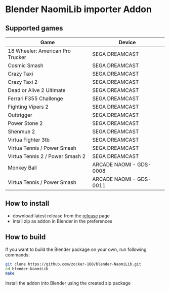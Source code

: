 # Blender NaomiLib importer Addon

## Supported games

| Game                             | Device                  |
| -------------------------------- | ----------------------- |
| 18 Wheeler: American Pro Trucker | SEGA DREAMCAST          |
| Cosmic Smash                     | SEGA DREAMCAST          |
| Crazy Taxi                       | SEGA DREAMCAST          |
| Crazy Taxi 2                     | SEGA DREAMCAST          |
| Dead or Alive 2 Ultimate         | SEGA DREAMCAST          |
| Ferrari F355 Challenge           | SEGA DREAMCAST          |
| Fighting Vipers 2                | SEGA DREAMCAST          |
| Outtrigger                       | SEGA DREAMCAST          |
| Power Stone 2                    | SEGA DREAMCAST          |
| Shenmue 2                        | SEGA DREAMCAST          |
| Virtua Fighter 3tb               | SEGA DREAMCAST          |
| Virtua Tennis / Power Smash      | SEGA DREAMCAST          |
| Virtua Tennis 2 / Power Smash 2  | SEGA DREAMCAST          |
| Monkey Ball                      | ARCADE NAOMI - GDS-0008 |
| Virtua Tennis / Power Smash      | ARCADE NAOMI - GDS-0011 |





## How to install

- download latest release from the [release](https://github.com/zocker-160/blender-NaomiLib/releases) page
- intall zip as addon in Blender in the preferences

## How to build

If you want to build the Blender package on your own, run following commands:

```bash
git clone https://github.com/zocker-160/blender-NaomiLib.git
cd blender-NaomiLib
make
```

Install the addon into Blender using the created zip package
